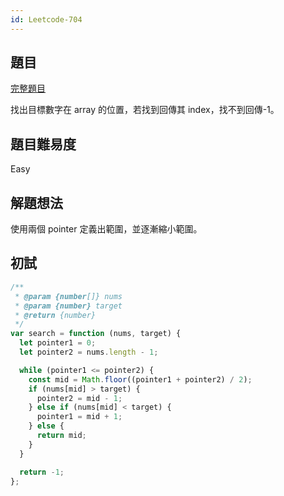 ```yaml
---
id: Leetcode-704
---
```


## 題目

[完整題目](https://leetcode.com/problems/binary-search/)

找出目標數字在 array 的位置，若找到回傳其 index，找不到回傳-1。

## 題目難易度

Easy

## 解題想法

使用兩個 pointer 定義出範圍，並逐漸縮小範圍。

## 初試

```javascript
/**
 * @param {number[]} nums
 * @param {number} target
 * @return {number}
 */
var search = function (nums, target) {
  let pointer1 = 0;
  let pointer2 = nums.length - 1;

  while (pointer1 <= pointer2) {
    const mid = Math.floor((pointer1 + pointer2) / 2);
    if (nums[mid] > target) {
      pointer2 = mid - 1;
    } else if (nums[mid] < target) {
      pointer1 = mid + 1;
    } else {
      return mid;
    }
  }

  return -1;
};
```

